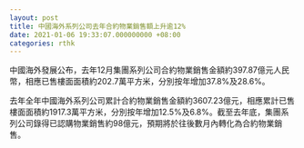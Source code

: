 ```yaml
---
layout: post
title: 中國海外系列公司去年合約物業銷售額上升逾12%
date: 2021-01-06 19:33:07.000000000 +08:00
categories: rthk
---
```


中國海外發展公布，去年12月集團系列公司合約物業銷售金額約397.87億元人民幣，相應已售樓面面積約202.7萬平方米，分別按年增加37.8%及28.6%。

去年全年中國海外系列公司累計合約物業銷售金額約3607.23億元，相應累計已售樓面面積約1917.3萬平方米，分別按年增加12.5%及6.8%。截至去年底，集團系列公司錄得已認購物業銷售約98億元，預期將於往後數月內轉化為合約物業銷售。
